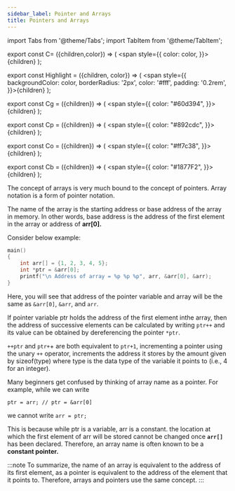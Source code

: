 ```yaml
---
sidebar_label: Pointer and Arrays
title: Pointers and Arrays
---
```

import Tabs from '@theme/Tabs';
import TabItem from '@theme/TabItem';
 

export const C= ({children,color}) => ( <span style={{
      color: color,
    }}>{children}</span> );

export const Highlight = ({children, color}) => ( <span style={{
      backgroundColor: color,
      borderRadius: '2px',
      color: '#fff',
      padding: '0.2rem',
    }}>{children}</span> );

export const Cg = ({children}) => ( <span style={{
      color: "#60d394",
    }}>{children}</span> );

export const Cp = ({children}) => ( <span style={{
      color: "#892cdc",
    }}>{children}</span> );

export const Co = ({children}) => ( <span style={{
      color: "#ff7c38",
    }}>{children}</span> );

export const Cb = ({children}) => ( <span style={{
      color: "#1877F2",
    }}>{children}</span> );



The concept of arrays is very much bound to the concept of pointers. Array notation
is a form of pointer notation.

The name of the array is the starting address or base address of the array in
memory. In other words, base address is the address of the first element in the array
or address of **arr[0].**

Consider below example:

```c
main()
{
    int arr[] = {1, 2, 3, 4, 5};
    int *ptr = &arr[0];
    printf("\n Address of array = %p %p %p", arr, &arr[0], &arr);
}
```
 

Here, you will see that address of the pointer variable and array will be the same as
`&arr[0]`, `&arr`, and `arr`.

If pointer variable ptr holds the address of the first element inthe array, then the
address of successive elements can be calculated by writing `ptr++` and its value can
be obtained by dereferencing the pointer `*ptr`.

`++ptr` and `ptr+`+ are both equivalent to `ptr+1`, incrementing a pointer using the unary
`++` operator, increments the address it stores by the amount given by sizeof(type)
where type is the data type of the variable it points to (i.e., 4 for an integer).

Many beginners get confused by thinking of array name as a pointer.
For example, while we can write

```ptr = arr; // ptr = &arr[0]```

we cannot write
```arr = ptr;```

This is because while ptr is a variable, arr is a constant. the location at which the
first element of arr will be stored cannot be changed once **`arr[]`** has been declared.
Therefore, an array name is often known to be a **<Highlight color="green">constant pointer.</Highlight>**

:::note
To summarize, the name of an array is equivalent to the address of its first element,
as a pointer is equivalent to the address of the element that it points to. Therefore,
arrays and pointers use the same concept.
:::